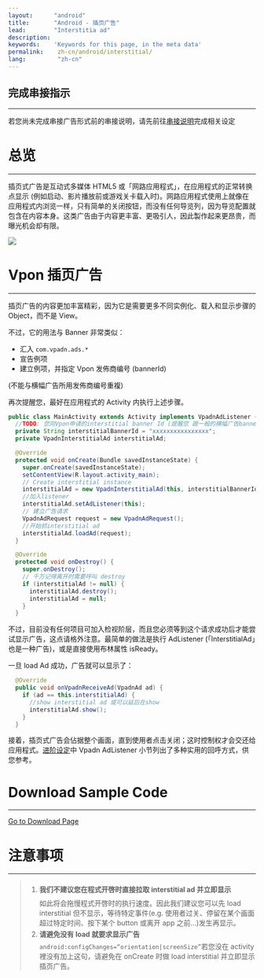 ```yaml
---
layout:      "android"
title:       "Android - 插页广告"
lead:        "Interstitia ad"
description:
keywords:    'Keywords for this page, in the meta data'
permalink:    zh-cn/android/interstitial/
lang:         "zh-cn"
---
```


## 完成串接指示
---
若您尚未完成串接广告形式前的串接说明，请先前往[串接说明]完成相关设定

# 总览
---
插页式广告是互动式多媒体 HTML5 或「网路应用程式」，在应用程式的正常转换点显示 (例如启动、影片播放前或游戏关卡载入时)。网路应用程式使用上就像在应用程式内浏览一样，只有简单的关闭按钮，而没有任何导览列，因为导览配置就包含在内容本身。这类广告由于内容更丰富、更吸引人，因此製作起来更昂贵，而曝光机会却有限。

![]({{site.imgurl}}/Interstitial.png)

# Vpon 插页广告
---
插页广告的内容更加丰富精彩，因为它是需要更多不同实例化、载入和显示步骤的 Object，而不是 View。

不过，它的用法与 Banner 非常类似：

* 汇入 `com.vpadn.ads.*`
* 宣告例项
* 建立例项，并指定 Vpon 发佈商编号 (bannerId)

(不能与横幅广告所用发佈商编号重複)

再次提醒您，最好在应用程式的 Activity 内执行上述步骤。

```java
public class MainActivity extends Activity implements VpadnAdListener {
  //TODO: 您向Vpon申请的interstitial banner Id (提醒您 跟一般的横幅广告banner ID是不同的)
  private String interstitialBannerId = "xxxxxxxxxxxxxxxx";
  private VpadnInterstitialAd interstitialAd;

  @Override
  protected void onCreate(Bundle savedInstanceState) {
    super.onCreate(savedInstanceState);
    setContentView(R.layout.activity_main);
    // Create interstitial instance
    interstitialAd = new VpadnInterstitialAd(this, interstitialBannerId, "TW");
    //加入listener
    interstitialAd.setAdListener(this);
    // 建立广告请求
    VpadnAdRequest request = new VpadnAdRequest();
    //开始抓interstitial ad
    interstitialAd.loadAd(request);
  }

  @Override
  protected void onDestroy() {
    super.onDestroy();
    // 千万记得离开时需要呼叫 destroy
    if (interstitialAd != null) {
      interstitialAd.destroy();
      interstitialAd = null;
    }
  }
```

不过，目前没有任何项目可加入检视阶层，而且您必须等到这个请求成功后才能尝试显示广告，这点请格外注意。最简单的做法是执行 AdListener (「InterstitialAd」也是一种广告)，或是直接使用布林属性 isReady。

一旦 load Ad 成功，广告就可以显示了：

```java
  @Override
  public void onVpadnReceiveAd(VpadnAd ad) {
    if (ad == this.interstitialAd) {
      //show interstitial ad 或可以延后在show
      interstitialAd.show();
    }
  }
```

接着，插页式广告会佔据整个画面，直到使用者点击关闭；这时控制权才会交还给应用程式。[进阶设定]中 Vpadn AdListener 小节列出了多种实用的回呼方式，供您参考。

# Download Sample Code
---
[Go to Download Page]

# 注意事项
---
> 1. <span style="line-height:2.5em">**我们不建议您在程式开啓时直接拉取 interstitial ad 并立即显示**<br></span>
如此将会拖慢程式开啓时的执行速度。因此我们建议您可以先 load interstitial 但不显示，等待特定事件(e.g. 使用者过关、停留在某个画面超过特定时间、按下某个 button 或离开 app 之前...)发生再显示。
> 2. <span style="line-height:2em"> **请避免没有 load 就要求显示广告** <br> </span>
`android:configChanges=“orientation|screenSize”`若您没在 activity 裡没有加上这句，请避免在 onCreate 时做 load interstitial 并立即显示插页广告。



[串接说明]: ../integration-guide
[Go to Download Page]:{{site.baseurl}}/zh-cn/android/download
[进阶设定]: {{site.baseurl}}/zh-cn/android/advanced
